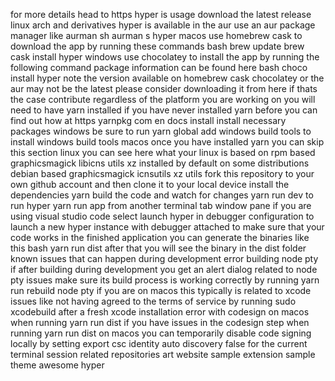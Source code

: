 for more details head to https hyper is usage download the latest release linux arch and derivatives hyper is available in the aur use an aur package manager like aurman sh aurman s hyper macos use homebrew cask to download the app by running these commands bash brew update brew cask install hyper windows use chocolatey to install the app by running the following command package information can be found here bash choco install hyper note the version available on homebrew cask chocolatey or the aur may not be the latest please consider downloading it from here if thats the case contribute regardless of the platform you are working on you will need to have yarn installed if you have never installed yarn before you can find out how at https yarnpkg com en docs install install necessary packages windows be sure to run yarn global add windows build tools to install windows build tools macos once you have installed yarn you can skip this section linux you can see here what your linux is based on rpm based graphicsmagick libicns utils xz installed by default on some distributions debian based graphicsmagick icnsutils xz utils fork this repository to your own github account and then clone it to your local device install the dependencies yarn build the code and watch for changes yarn run dev to run hyper yarn run app from another terminal tab window pane if you are using visual studio code select launch hyper in debugger configuration to launch a new hyper instance with debugger attached to make sure that your code works in the finished application you can generate the binaries like this bash yarn run dist after that you will see the binary in the dist folder known issues that can happen during development error building node pty if after building during development you get an alert dialog related to node pty issues make sure its build process is working correctly by running yarn run rebuild node pty if you are on macos this typically is related to xcode issues like not having agreed to the terms of service by running sudo xcodebuild after a fresh xcode installation error with codesign on macos when running yarn run dist if you have issues in the codesign step when running yarn run dist on macos you can temporarily disable code signing locally by setting export csc identity auto discovery false for the current terminal session related repositories art website sample extension sample theme awesome hyper
